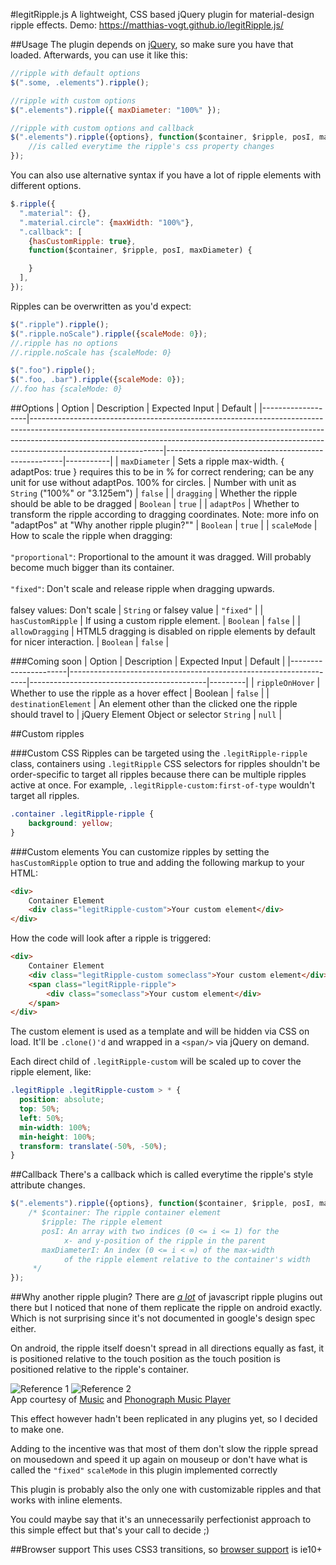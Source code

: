 #legitRipple.js
A lightweight, CSS based jQuery plugin for material-design ripple effects.
Demo: https://matthias-vogt.github.io/legitRipple.js/

##Usage
The plugin depends on [jQuery](https://jquery.com/), so make sure you have that loaded. Afterwards, you can use it like this:
```javascript
//ripple with default options
$(".some, .elements").ripple();
```
```javascript
//ripple with custom options
$(".elements").ripple({ maxDiameter: "100%" });
```
```javascript
//ripple with custom options and callback
$(".elements").ripple({options}, function($container, $ripple, posI, maxDiameter) {
    //is called everytime the ripple's css property changes
});
```

You can also use alternative syntax if you have a lot of ripple elements with different options.
```javascript
$.ripple({
  ".material": {},
  ".material.circle": {maxWidth: "100%"},
  ".callback": [
    {hasCustomRipple: true},
    function($container, $ripple, posI, maxDiameter) {

    }
  ],
});
```

Ripples can be overwritten as you'd expect:
```javascript
$(".ripple").ripple();
$(".ripple.noScale").ripple({scaleMode: 0});
//.ripple has no options
//.ripple.noScale has {scaleMode: 0}

$(".foo").ripple();
$(".foo, .bar").ripple({scaleMode: 0});
//.foo has {scaleMode: 0}
```

##Options
| Option            | Description                                                                                                                                                                                                                                                               | Expected Input                                     | Default   |
|-------------------|---------------------------------------------------------------------------------------------------------------------------------------------------------------------------------------------------------------------------------------------------------------------------|----------------------------------------------------|-----------|
| `maxDiameter`     | Sets a ripple max-width. { adaptPos: true } requires this to be in % for correct rendering; can be any unit for use without adaptPos. 100% for circles.                                                                                                                   | Number with unit as `String` ("100%" or "3.125em") | `false`   |
| `dragging`        | Whether the ripple should be able to be dragged                                                                                                                                                                                                                           | `Boolean`                                          | `true`    |
| `adaptPos`        | Whether to transform the ripple according to dragging coordinates. Note: more info on "adaptPos" at "Why another ripple plugin?""                                                                                                                                         | `Boolean`                                          | `true`    |
| `scaleMode`       | How to scale the ripple when dragging:<br><br>`"proportional"`: Proportional to the amount it was dragged. Will probably become much bigger than its container.<br><br>`"fixed"`: Don't scale and release ripple when dragging upwards.<br><br>falsey values: Don't scale | `String` or falsey value                           | `"fixed"` |
| `hasCustomRipple` | If using a custom ripple element.                                                                                                                                                                                                                                         | `Boolean`                                          | `false`   |
| `allowDragging`   | HTML5 dragging is disabled on ripple elements by default for nicer interaction.                                                                                                                                                                                           | `Boolean`                                          | `false`   |

###Coming soon
| Option               | Description                                                       | Expected Input                             | Default |
|----------------------|-------------------------------------------------------------------|--------------------------------------------|---------|
| `rippleOnHover`      | Whether to use the ripple as a hover effect                       | Boolean                                    | `false` |
| `destinationElement` | An element other than the clicked one the ripple should travel to | jQuery Element Object or selector `String` | `null`  |

##Custom ripples

###Custom CSS
Ripples can be targeted using the `.legitRipple-ripple` class, containers using `.legitRipple` CSS selectors for ripples shouldn't be order-specific to target all ripples because there can be multiple ripples active at once. For example, `.legitRipple-custom:first-of-type` wouldn't target all ripples.
```css
.container .legitRipple-ripple {
    background: yellow;
}
```

###Custom elements
You can customize ripples by setting the `hasCustomRipple` option to true and adding the following markup to your HTML:
```html
<div>
    Container Element
    <div class="legitRipple-custom">Your custom element</div>
</div>
```
How the code will look after a ripple is triggered:
```html
<div>
    Container Element
    <div class="legitRipple-custom someclass">Your custom element</div>
    <span class="legitRipple-ripple">
        <div class="someclass">Your custom element</div>
    </span>
</div>
```

The custom element is used as a template and will be hidden via CSS on load. It'll be `.clone()'d` and wrapped in a `<span/>` via jQuery on demand.

Each direct child of `.legitRipple-custom` will be scaled up to cover the ripple element, like:

```css
.legitRipple .legitRipple-custom > * {
  position: absolute;
  top: 50%;
  left: 50%;
  min-width: 100%;
  min-height: 100%;
  transform: translate(-50%, -50%);
}
```

##Callback
There's a callback which is called everytime the ripple's style attribute changes.
```javascript
$(".elements").ripple({options}, function($container, $ripple, posI, maxDiameter) {
    /* $container: The ripple container element
       $ripple: The ripple element
       posI: An array with two indices (0 <= i <= 1) for the
            x- and y-position of the ripple in the parent
       maxDiameterI: An index (0 <= i < ∞) of the max-width
            of the ripple element relative to the container's width
     */
});
```

##Why another ripple plugin?
There are *[a lot](https://github.com/search?l=JavaScript&q=material+ripple&type=Repositories&utf8=%E2%9C%9)* of javascript ripple plugins out there but I noticed that none of them replicate the ripple on android exactly. Which is not surprising since it's not documented in google's design spec either.

On android, the ripple itself doesn't spread in all directions equally as fast, it is positioned relative to the touch position as the touch position is positioned relative to the ripple's container.

![Reference 1](https://raw.githubusercontent.com/matthias-vogt/legitRipple.js/gh-pages/demo-media/reference-1.gif)
![Reference 2](https://raw.githubusercontent.com/matthias-vogt/legitRipple.js/gh-pages/demo-media/reference-2.gif)
<br>App courtesy of [Music](https://play.google.com/store/apps/details?id=com.sonyericsson.music) and [Phonograph Music Player](https://play.google.com/store/apps/details?id=com.kabouzeid.gramophone)

This effect however hadn't been replicated in any plugins yet, so I decided to make one.

Adding to the incentive was that most of them don't slow the ripple spread on mousedown and speed it up again on mouseup or don't have what is called the `"fixed"` `scaleMode` in this plugin implemented correctly

This plugin is probably also the only one with customizable ripples and that works with inline elements.

You could maybe say that it's an unnecessarily perfectionist approach to this simple effect but that's your call to decide ;)

##Browser support
This uses CSS3 transitions, so [browser support](http://caniuse.com/#feat=css-transitions) is ie10+